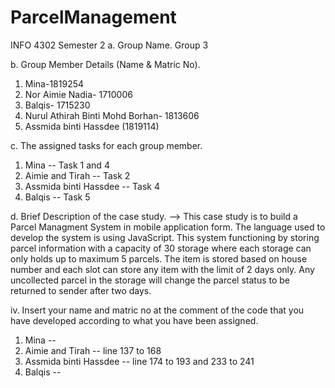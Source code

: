 # ParcelManagement

INFO 4302 Semester 2
a. Group Name.
   Group 3

b. Group Member Details (Name & Matric No).
  1. Mina-1819254
  2. Nor Aimie Nadia- 1710006
  3. Balqis- 1715230
  4. Nurul Athirah Binti Mohd Borhan- 1813606
  5. Assmida binti Hassdee (1819114)

c. The assigned tasks for each group member.
  1. Mina -- Task 1 and 4
  2. Aimie and Tirah -- Task 2 
  3. Assmida binti Hassdee -- Task 4
  4. Balqis -- Task 5

d. Brief Description of the case study.
  --> This case study is to build a Parcel Managment System in mobile application form. The language used to develop the system is using JavaScript.
  This system functioning by storing parcel information with a capacity of 30 storage where each storage can only holds up to maximum 5 parcels. 
  The item is stored based on house number and each slot can store any item with the limit of 2 days only. 
  Any uncollected parcel in the storage will change the parcel status to be returned to sender after two days. 

iv. Insert your name and matric no at the comment of the code that you have developed according to what you have been assigned.
  1. Mina -- 
  2. Aimie and Tirah -- line 137 to 168
  3. Assmida binti Hassdee -- line 174 to 193 and 233 to 241
  4. Balqis -- 
